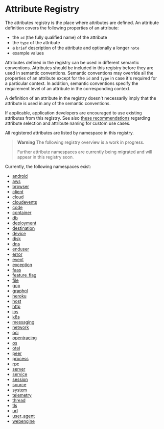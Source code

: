<!--- Hugo front matter used to generate the website version of this page:
linkTitle: Registry
weight: -2
--->
# Attribute Registry

The attributes registry is the place where attributes are defined. An attribute definition covers the following properties of an attribute:

- the `id` (the fully qualified name) of the attribute
- the `type` of the attribute
- a `brief` description of the attribute and optionally a longer `note`
- example values

Attributes defined in the registry can be used in different semantic conventions. Attributes should be included in this registry before they are used in semantic conventions. Semantic conventions may override all the properties of an attribute except for the `id` and `type` in case it's required for a particular context. In addition, semantic conventions specify the requirement level of an attribute in the corresponding context.

A definition of an attribute in the registry doesn't necessarily imply that the attribute is used in any of the semantic conventions.

If applicable, application developers are encouraged to use existing attributes from this registry. See also [these recommendations][developers recommendations] regarding attribute selection and attribute naming for custom use cases.

All registered attributes are listed by namespace in this registry.

> **Warning**
> The following registry overview is a work in progress.
>
> Further attribute namespaces are currently being migrated and will appear in this registry soon.

Currently, the following namespaces exist:

* [android](android.md)
* [aws](aws.md)
* [browser](browser.md)
* [client](client.md)
* [cloud](cloud.md)
* [cloudevents](cloudevents.md)
* [code](code.md)
* [container](container.md)
* [db](db.md)
* [deployment](deployment.md)
* [destination](destination.md)
* [device](device.md)
* [disk](disk.md)
* [dns](dns.md)
* [enduser](enduser.md)
* [error](error.md)
* [event](event.md)
* [exception](exception.md)
* [faas](faas.md)
* [feature_flag](feature-flag.md)
* [file](file.md)
* [gcp](gcp.md)
* [graphql](graphql.md)
* [heroku](heroku.md)
* [host](host.md)
* [http](http.md)
* [ios](ios.md)
* [k8s](k8s.md)
* [messaging](messaging.md)
* [network](network.md)
* [oci](oci.md)
* [opentracing](opentracing.md)
* [os](os.md)
* [otel](otel.md)
* [peer](peer.md)
* [process](process.md)
* [rpc](rpc.md)
* [server](server.md)
* [service](service.md)
* [session](session.md)
* [source](source.md)
* [system](system.md)
* [telemetry](telemetry.md)
* [thread](thread.md)
* [tls](tls.md)
* [url](url.md)
* [user_agent](user-agent.md)
* [webengine](webengine.md)


[developers recommendations]: ../general/attribute-naming.md#recommendations-for-application-developers